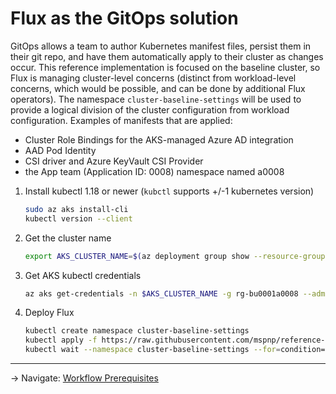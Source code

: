 # Flux as the GitOps solution

GitOps allows a team to author Kubernetes manifest files, persist them in their git repo, and have them automatically apply to their cluster as changes occur.  This reference implementation is focused on the baseline cluster, so Flux is managing cluster-level concerns (distinct from workload-level concerns, which would be possible, and can be done by additional Flux operators). The namespace `cluster-baseline-settings` will be used to provide a logical division of the cluster configuration from workload configuration.  Examples of manifests that are applied:

* Cluster Role Bindings for the AKS-managed Azure AD integration
* AAD Pod Identity
* CSI driver and Azure KeyVault CSI Provider
* the App team (Application ID: 0008) namespace named a0008

1. Install kubectl 1.18 or newer (`kubctl` supports +/-1 kubernetes version)

   ```bash
   sudo az aks install-cli
   kubectl version --client
   ```

1. Get the cluster name

   ```bash
   export AKS_CLUSTER_NAME=$(az deployment group show --resource-group rg-bu0001a0008 -n cluster-stamp --query properties.outputs.aksClusterName.value -o tsv)
   ```

1. Get AKS kubectl credentials

   ```bash
   az aks get-credentials -n $AKS_CLUSTER_NAME -g rg-bu0001a0008 --admin
   ```

1. Deploy Flux

   ```bash
   kubectl create namespace cluster-baseline-settings
   kubectl apply -f https://raw.githubusercontent.com/mspnp/reference-architectures/master/aks/secure-baseline/cluster-baseline-settings/flux.yaml
   kubectl wait --namespace cluster-baseline-settings --for=condition=ready pod --selector=app.kubernetes.io/name=flux --timeout=90s
   ```
---
-> Navigate: [Workflow Prerequisites](./07-workload-prerequisites.md)
